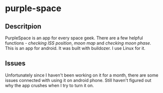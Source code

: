 # purple-space
## Descritpion
 PurpleSpace is an app for every space geek. There are a few helpful functions - *checking ISS position*, *moon map* and *checking moon phase*. This is an  app for android. It was built with buildozer. I use Linux for it.
## Issues
 Unfortunately since I haven't been working on it for a month, there are some issues connected with using it on android phone. Still haven't figured out why the  app crushes when I try to turn it on. 
